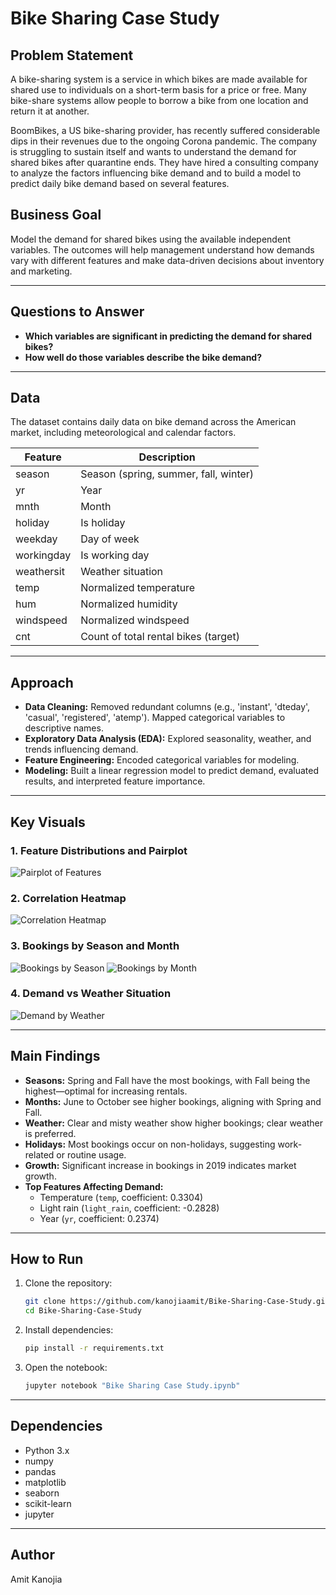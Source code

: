 # Bike Sharing Case Study

## Problem Statement

A bike-sharing system is a service in which bikes are made available for shared use to individuals on a short-term basis for a price or free. Many bike-share systems allow people to borrow a bike from one location and return it at another.

BoomBikes, a US bike-sharing provider, has recently suffered considerable dips in their revenues due to the ongoing Corona pandemic. The company is struggling to sustain itself and wants to understand the demand for shared bikes after quarantine ends. They have hired a consulting company to analyze the factors influencing bike demand and to build a model to predict daily bike demand based on several features.

## Business Goal

Model the demand for shared bikes using the available independent variables. The outcomes will help management understand how demands vary with different features and make data-driven decisions about inventory and marketing.

---

## Questions to Answer

- **Which variables are significant in predicting the demand for shared bikes?**
- **How well do those variables describe the bike demand?**

---

## Data

The dataset contains daily data on bike demand across the American market, including meteorological and calendar factors.

| Feature       | Description                                  |
|---------------|----------------------------------------------|
| season        | Season (spring, summer, fall, winter)        |
| yr            | Year                                         |
| mnth          | Month                                        |
| holiday       | Is holiday                                   |
| weekday       | Day of week                                  |
| workingday    | Is working day                               |
| weathersit    | Weather situation                            |
| temp          | Normalized temperature                       |
| hum           | Normalized humidity                          |
| windspeed     | Normalized windspeed                         |
| cnt           | Count of total rental bikes (target)         |

---

## Approach

- **Data Cleaning:** Removed redundant columns (e.g., 'instant', 'dteday', 'casual', 'registered', 'atemp'). Mapped categorical variables to descriptive names.
- **Exploratory Data Analysis (EDA):** Explored seasonality, weather, and trends influencing demand.
- **Feature Engineering:** Encoded categorical variables for modeling.
- **Modeling:** Built a linear regression model to predict demand, evaluated results, and interpreted feature importance.

---

## Key Visuals

### 1. Feature Distributions and Pairplot

![Pairplot of Features](images/pairplot.png)

### 2. Correlation Heatmap

![Correlation Heatmap](images/correlation_heatmap.png)

### 3. Bookings by Season and Month

![Bookings by Season](images/bookings_by_season.png)
![Bookings by Month](images/bookings_by_month.png)

### 4. Demand vs Weather Situation

![Demand by Weather](images/demand_by_weather.png)

---

## Main Findings

- **Seasons:** Spring and Fall have the most bookings, with Fall being the highest—optimal for increasing rentals.
- **Months:** June to October see higher bookings, aligning with Spring and Fall.
- **Weather:** Clear and misty weather show higher bookings; clear weather is preferred.
- **Holidays:** Most bookings occur on non-holidays, suggesting work-related or routine usage.
- **Growth:** Significant increase in bookings in 2019 indicates market growth.
- **Top Features Affecting Demand:**
    - Temperature (`temp`, coefficient: 0.3304)
    - Light rain (`light_rain`, coefficient: -0.2828)
    - Year (`yr`, coefficient: 0.2374)

---

## How to Run

1. Clone the repository:
   ```bash
   git clone https://github.com/kanojiaamit/Bike-Sharing-Case-Study.git
   cd Bike-Sharing-Case-Study
   ```
2. Install dependencies:
   ```bash
   pip install -r requirements.txt
   ```
3. Open the notebook:
   ```bash
   jupyter notebook "Bike Sharing Case Study.ipynb"
   ```

---

## Dependencies

- Python 3.x
- numpy
- pandas
- matplotlib
- seaborn
- scikit-learn
- jupyter

---

## Author

Amit Kanojia

